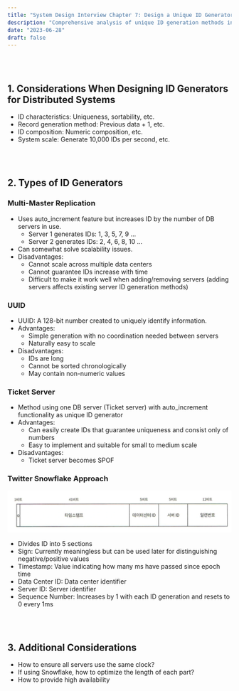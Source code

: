```yaml
---
title: "System Design Interview Chapter 7: Design a Unique ID Generator in Distributed Systems"
description: "Comprehensive analysis of unique ID generation methods in distributed systems, comparing database auto-increment, UUID, ticket server, Twitter snowflake, and other approaches"
date: "2023-06-28"
draft: false
---
```


<br></br>

## 1. Considerations When Designing ID Generators for Distributed Systems
- ID characteristics: Uniqueness, sortability, etc.
- Record generation method: Previous data + 1, etc.
- ID composition: Numeric composition, etc.
- System scale: Generate 10,000 IDs per second, etc.

<br></br>

## 2. Types of ID Generators

### Multi-Master Replication
- Uses auto_increment feature but increases ID by the number of DB servers in use.
  - Server 1 generates IDs: 1, 3, 5, 7, 9 ...
  - Server 2 generates IDs: 2, 4, 6, 8, 10 ...
- Can somewhat solve scalability issues.
- Disadvantages:
  - Cannot scale across multiple data centers
  - Cannot guarantee IDs increase with time
  - Difficult to make it work well when adding/removing servers (adding servers affects existing server ID generation methods)

### UUID
- UUID: A 128-bit number created to uniquely identify information.
- Advantages:
  - Simple generation with no coordination needed between servers
  - Naturally easy to scale
- Disadvantages:
  - IDs are long
  - Cannot be sorted chronologically
  - May contain non-numeric values

### Ticket Server
- Method using one DB server (Ticket server) with auto_increment functionality as unique ID generator
- Advantages:
  - Can easily create IDs that guarantee uniqueness and consist only of numbers
  - Easy to implement and suitable for small to medium scale
- Disadvantages:
  - Ticket server becomes SPOF

### Twitter Snowflake Approach
![Snowflake ID Structure](./diagram-1.webp)
- Divides ID into 5 sections
- Sign: Currently meaningless but can be used later for distinguishing negative/positive values
- Timestamp: Value indicating how many ms have passed since epoch time
- Data Center ID: Data center identifier
- Server ID: Server identifier
- Sequence Number: Increases by 1 with each ID generation and resets to 0 every 1ms

<br></br>

## 3. Additional Considerations
- How to ensure all servers use the same clock?
- If using Snowflake, how to optimize the length of each part?
- How to provide high availability